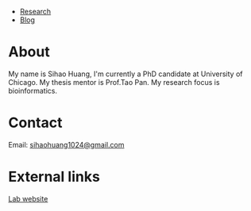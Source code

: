 
* [Research](https://sihaohuanguc.github.io/research)
* [Blog](https://sihaohuanguc.github.io/blog)


# About
My name is Sihao Huang, I'm currently a PhD candidate at University of Chicago. My thesis mentor is Prof.Tao Pan. My research focus is bioinformatics.

# Contact
Email: sihaohuang1024@gmail.com

# External links
[Lab website](https://openwetware.org/wiki/Pan_Lab)
